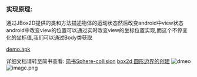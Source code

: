 ### 实现原理:
通过JBox2D提供的类和方法描述物体的运动状态然后改变android中view状态
android中改变view的位置可以通过实时改变view的坐标位置实现,而这个不停变化的坐标值,我们可以通过Body类获取

[demo.apk](https://github.com/truemi/Sphere-collision/blob/master/MyApplication/app/demo.apk) 

详细文档请转至简书查看:
  [简书Sphere-collision](https://www.jianshu.com/p/5a98d10eb572) 
  [box2d 圆形边界的创建](https://www.jianshu.com/p/1522d97c5b39)
![dmeo](https://i.imgur.com/TCoMHT5.gif)
![image.png](https://upload-images.jianshu.io/upload_images/4593470-ef373a0e822af55d.png?imageMogr2/auto-orient/strip%7CimageView2/2/w/1240)